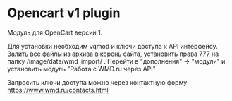 # Opencart v1 plugin

Модуль для OpenCart версии 1.

Для установки необходим vqmod и ключи доступа к API интерфейсу.
Залить все файлы из архива в корень сайта, установить права 777 на папку /image/data/wmd_import/ . 
Перейти в  "дополнения" -> "модули" и установить модуль "Работа с WMD.ru через API"

Запросить ключи доступа можно через контактную форму https://www.wmd.ru/contacts.html

